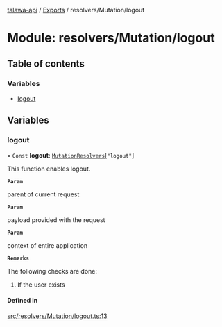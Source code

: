 [talawa-api](../README.md) / [Exports](../modules.md) / resolvers/Mutation/logout

# Module: resolvers/Mutation/logout

## Table of contents

### Variables

- [logout](resolvers_Mutation_logout.md#logout)

## Variables

### logout

• `Const` **logout**: [`MutationResolvers`](types_generatedGraphQLTypes.md#mutationresolvers)[``"logout"``]

This function enables logout.

**`Param`**

parent of current request

**`Param`**

payload provided with the request

**`Param`**

context of entire application

**`Remarks`**

The following checks are done:
1. If the user exists

#### Defined in

[src/resolvers/Mutation/logout.ts:13](https://github.com/PalisadoesFoundation/talawa-api/blob/4145524/src/resolvers/Mutation/logout.ts#L13)
